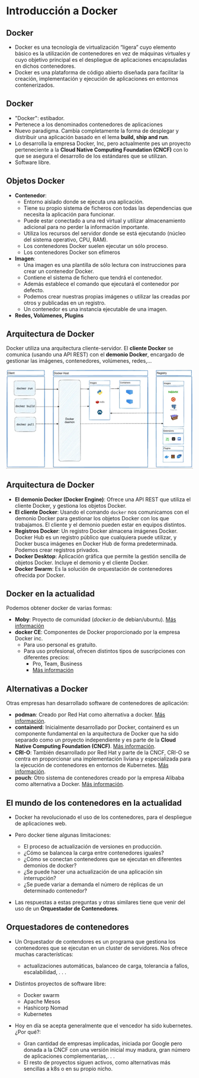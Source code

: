 # Introducción a Docker

## Docker

* Docker es una tecnología de virtualización “ligera” cuyo elemento básico es la utilización de contenedores en vez de máquinas virtuales y cuyo objetivo principal es el despliegue de aplicaciones encapsuladas en dichos contenedores.
* Docker es una plataforma de código abierto diseñada para facilitar la creación, implementación y ejecución de aplicaciones en entornos contenerizados.

## Docker

* "Docker": estibador.
* Pertenece a los denominados contenedores de aplicaciones
* Nuevo paradigma. Cambia completamente la forma de desplegar y distribuir una aplicación basado en el lema **build, ship and run**.
* Lo desarrolla la empresa Docker, Inc, pero actualmente pes un proyecto perteneciente a la **Cloud Native Computing Foundation (CNCF)** con lo que se asegura el desarrollo de los estándares  que se utilizan.
* Software libre.

## Objetos Docker

* **Contenedor**: 
    * Entorno aislado donde se ejecuta una aplicación. 
    * Tiene su propio sistema de ficheros con todas las dependencias que necesita la aplicación para funcionar. 
    * Puede estar conectado a una red virtual y utilizar almacenamiento adicional para no perder la información importante.
    * Utiliza los recursos del servidor donde se está ejecutando (núcleo del sistema operativo, CPU, RAM).    
    * Los contenedores Docker suelen ejecutar un sólo proceso.
    * Los contenedores Docker son efímeros
* **Imagen**: 
    * Una imagen es una plantilla de sólo lectura con instrucciones para crear un contenedor Docker. 
    * Contiene el sistema de fichero que tendrá el contenedor. 
    * Además establece el comando que ejecutará el contenedor por defecto. 
    * Podemos crear nuestras propias imágenes o utilizar las creadas por otros y publicadas en un registro. 
    * Un contenedor es una instancia ejecutable de una imagen. 
* **Redes, Volúmenes, Plugins**

## Arquitectura de Docker

Docker utiliza una arquitectura cliente-servidor. El **cliente Docker** se comunica (usando una API REST) con el **demonio Docker**, encargado de gestionar las imágenes, contenedores, volúmenes, redes,...

![ ](img/arquitectura_Docker.png)

## Arquitectura de Docker

* **El demonio Docker (Docker Engine)**: Ofrece una API REST que utiliza el cliente Docker, y gestiona los objetos Docker.
* **El cliente Docker**: Usando el comando `docker` nos comunicamos con el demonio Docker para gestionar los objetos Docker con los que trabajamos. El cliente y el demonio pueden estar en equipos distintos.
* **Registros Docker**: Un registro Docker almacena imágenes Docker. Docker Hub es un registro público que cualquiera puede utilizar, y Docker busca imágenes en Docker Hub de forma predeterminada. Podemos crear registros privados.
* **Docker Desktop**: Aplicación gráfica que permite la gestión sencilla de objetos Docker. Incluye el demonio y el cliente Docker.
* **Docker Swarm**: Es la solución de orquestación de contenedores ofrecida por Docker.

## Docker en la actualidad

Podemos obtener docker de varias formas:
* **Moby**: Proyecto de comunidad (*docker.io* de debian/ubuntu). [Más información](https://mobyproject.org/)
* **docker CE**: Componentes de Docker proporcionado por la empresa Docker inc.
    * Para uso personal es gratuito.
    * Para uso profesional, ofrecen distintos tipos de suscripciones con diferentes precios:
        * Pro, Team, Business
        * [Más información](https://www.docker.com/pricing/)

## Alternativas a Docker

Otras empresas han desarrollado software de contenedores de aplicación:

* **podman**: Creado por Red Hat como alternativa a docker. [Más información](https://podman.io).
* **containerd**: Inicialmente desarrollado por Docker, containerd es un componente fundamental en la arquitectura de Docker que ha sido separado como un proyecto independiente y es parte de la **Cloud Native Computing Foundation (CNCF)**. [Más información](https://containerd.io/).
* **CRI-O**: También desarrollado por Red Hat y parte de la CNCF, CRI-O se centra en proporcionar una implementación liviana y especializada para la ejecución de contenedores en entornos de Kubernetes. [Más información](https://cri-o.io/).
* **pouch**: Otro sistema de contenedores creado por la empresa Alibaba como alternativa a Docker. [Más información](https://pouchcontainer.io).

## El mundo de los contenedores en la actualidad

* Docker ha revolucionado el uso de los contenedores, para el despliegue de aplicaciones web.
* Pero docker tiene algunas limitaciones:
    * El proceso de actualización de versiones en producción.
    * ¿Cómo se balancea la carga entre contenedores iguales?
    * ¿Cómo se conectan contenedores que se ejecutan en diferentes demonios de docker?
    * ¿Se puede hacer una actualización de una aplicación sin interrupción?
    * ¿Se puede variar a demanda el número de réplicas de un determinado contenedor?

* Las respuestas a estas preguntas y otras similares tiene que venir del uso de un **Orquestador de Contenedores**.

## Orquestadores de contenedores

* Un Orquestador de contendores es un programa que gestiona los contenedores que se ejecutan en un cluster de servidores. Nos ofrece muchas características:
    * actualizaciones automáticas, balanceo de carga, tolerancia a fallos, escalabilidad, . . .

* Distintos proyectos de software libre:
    * Docker swarm
    * Apache Mesos
    * Hashicorp Nomad
    * Kubernetes

* Hoy en día se acepta generalmente que el vencedor ha sido kubernetes. ¿Por qué?:
    * Gran cantidad de empresas implicadas, iniciada por Google pero donada a la CNCF con una versión inicial muy madura, gran número de aplicaciones
complementarias,. . . 
    * El resto de proyectos siguen activos, como alternativas más sencillas a k8s o en su propio nicho.

